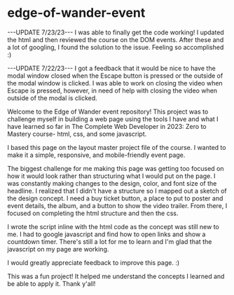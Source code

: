 # edge-of-wander-event
---UPDATE 7/23/23---
I was able to finally get the code working! I updated the html and then reviewed the course on the DOM events. After these and a lot of googling, I found the solution to the issue. Feeling so accomplished :)

---UPDATE 7/22/23---
I got a feedback that it would be nice to have the modal window closed when the Escape button is pressed or the outside of the modal window is clicked. I was able to work on closing the video when Escape is pressed, however, in need of help with closing the video when outside of the modal is clicked.


Welcome to the  Edge of Wander event repository!
This project was to challenge myself in building a web page using the tools I have and what I have learned so far in The Complete Web Developer in 2023: Zero to Mastery course- html, css, and some javascript.

I based this page on the layout master project file of the course. I wanted to make it a simple, responsive, and mobile-friendly event page.

The biggest challenge for me making this page was getting too focused on how it would look rather than structuring what I would put on the page. 
I was constantly making changes to the design, color, and font size of the headline. I realized that I didn't have a structure so I mapped out a sketch of the design concept. I need a buy ticket button, a place to put to poster and event details, the album, and a button to show the video trailer.
From there, I focused on completing the html structure and then the css.

I wrote the script inline with the html code as the concept was still new to me. I had to google javascript and find how to open links and show a countdown timer. There's still a lot for me to learn and I'm glad that the javascript on my page are working.  

I would greatly appreciate feedback to improve this page. :)

This was a fun project! It helped me understand the concepts I learned and be able to apply it.
Thank y'all!



